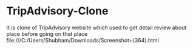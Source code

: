 # TripAdvisory-Clone
It is clone of TripAdvisory website which used to get detail review about place before going on that place
file:///C:/Users/Shubham/Downloads/Screenshot+(364).html



